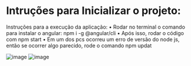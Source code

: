 <h1> Intruções para Inicializar o projeto: </h1>

Instruções para a execução da aplicação:
• Rodar no terminal o comando para instalar o angular: npm i -g @angular/cli
• Após isso, rodar o código com npm start
• Em um dos pcs ocorreu um erro de versão do node js, então se ocorrer algo parecido, rode o 
comando npm updat

![image](https://github.com/FIAP-2024-3SIS/gs-microservice-lucas/assets/74216841/4f6c97d9-4e48-4b6e-a3ea-1dc2a58fb0b6)
![image](https://github.com/FIAP-2024-3SIS/gs-microservice-lucas/assets/74216841/4f6c97d9-4e48-4b6e-a3ea-1dc2a58fb0b6)
